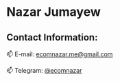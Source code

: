 # Nazar Jumayew

## Contact Information:
<p style="text-align: start">
   📫 E-mail: <a href='mailto:ecomnazar.me@gmail.com'>ecomnazar.me@gmail.com</a>
</p>
<p style="text-align: start">
   📫 Telegram: <a href='https://t.me/ecomnazar'>@ecomnazar</a>
</p>
